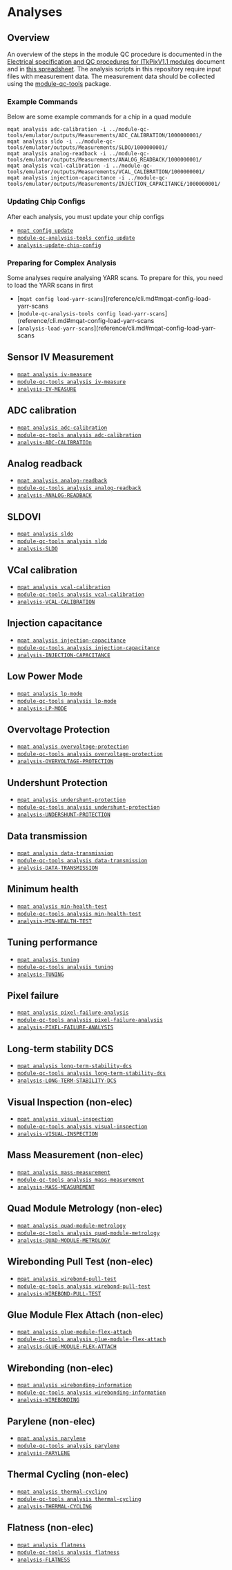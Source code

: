 <style type="text/css">
/* make sure we don't wrap first column of tables on this page */
table tr td:first-of-type {
    text-wrap: nowrap;
}
</style>

# Analyses

## Overview

An overview of the steps in the module QC procedure is documented in the
[Electrical specification and QC procedures for ITkPixV1.1 modules](https://gitlab.cern.ch/atlas-itk/pixel/module/itkpix-electrical-qc/)
document and in
[this spreadsheet](https://docs.google.com/spreadsheets/d/1qGzrCl4iD9362RwKlstZASbhphV_qTXPeBC-VSttfgE/edit#gid=989740987).
The analysis scripts in this repository require input files with measurement
data. The measurement data should be collected using the
[module-qc-tools](https://atlas-itk-pixel-mqat.docs.cern.ch) package.

### Example Commands

Below are some example commands for a chip in a quad module

```
mqat analysis adc-calibration -i ../module-qc-tools/emulator/outputs/Measurements/ADC_CALIBRATION/1000000001/
mqat analysis sldo -i ../module-qc-tools/emulator/outputs/Measurements/SLDO/1000000001/
mqat analysis analog-readback -i ../module-qc-tools/emulator/outputs/Measurements/ANALOG_READBACK/1000000001/
mqat analysis vcal-calibration -i ../module-qc-tools/emulator/outputs/Measurements/VCAL_CALIBRATION/1000000001/
mqat analysis injection-capacitance -i ../module-qc-tools/emulator/outputs/Measurements/INJECTION_CAPACITANCE/1000000001/
```

### Updating Chip Configs

After each analysis, you must update your chip configs

- [`mqat config update`](reference/cli.md#mqat-config-update)
- [`module-qc-analysis-tools config update`](reference/cli.md#mqat-config-update)
- [`analysis-update-chip-config`](reference/cli.md#mqat-config-update)

### Preparing for Complex Analysis

Some analyses require analysing YARR scans. To prepare for this, you need to
load the YARR scans in first

- [`mqat config load-yarr-scans`](reference/cli.md#mqat-config-load-yarr-scans
- [`module-qc-analysis-tools
  config load-yarr-scans`](reference/cli.md#mqat-config-load-yarr-scans
- [`analysis-load-yarr-scans`](reference/cli.md#mqat-config-load-yarr-scans

## Sensor IV Measurement

- [`mqat analysis iv-measure`](reference/cli.md#mqat-analysis-iv-measure)
- [`module-qc-tools analysis iv-measure`](reference/cli.md#mqat-analysis-iv-measure)
- [`analysis-IV-MEASURE`](reference/cli.md#mqat-analysis-iv-measure)

## ADC calibration

- [`mqat analysis adc-calibration`](reference/cli.md#mqat-analysis-adc-calibration)
- [`module-qc-tools analysis adc-calibration`](reference/cli.md#mqat-analysis-adc-calibration)
- [`analysis-ADC-CALIBRATIOn`](reference/cli.md#mqat-analysis-adc-calibration)

## Analog readback

- [`mqat analysis analog-readback`](reference/cli.md#mqat-analysis-analog-readback)
- [`module-qc-tools analysis analog-readback`](reference/cli.md#mqat-analysis-analog-readback)
- [`analysis-ANALOG-READBACK`](reference/cli.md#mqat-analysis-analog-readback)

## SLDOVI

- [`mqat analysis sldo`](reference/cli.md#mqat-analysis-sldo)
- [`module-qc-tools analysis sldo`](reference/cli.md#mqat-analysis-sldo)
- [`analysis-SLDO`](reference/cli.md#mqat-analysis-sldo)

## VCal calibration

- [`mqat analysis vcal-calibration`](reference/cli.md#mqat-analysis-vcal-calibration)
- [`module-qc-tools analysis vcal-calibration`](reference/cli.md#mqat-analysis-vcal-calibration)
- [`analysis-VCAL-CALIBRATION`](reference/cli.md#mqat-analysis-vcal-calibration)

## Injection capacitance

- [`mqat analysis injection-capacitance`](reference/cli.md#mqat-analysis-injection-capacitance)
- [`module-qc-tools analysis injection-capacitance`](reference/cli.md#mqat-analysis-injection-capacitance)
- [`analysis-INJECTION-CAPACITANCE`](reference/cli.md#mqat-analysis-injection-capacitance)

## Low Power Mode

- [`mqat analysis lp-mode`](reference/cli.md#mqat-analysis-lp-mode)
- [`module-qc-tools analysis lp-mode`](reference/cli.md#mqat-analysis-lp-mode)
- [`analysis-LP-MODE`](reference/cli.md#mqat-analysis-lp-mode)

## Overvoltage Protection

- [`mqat analysis overvoltage-protection`](reference/cli.md#mqat-analysis-overvoltage-protection)
- [`module-qc-tools analysis overvoltage-protection`](reference/cli.md#mqat-analysis-overvoltage-protection)
- [`analysis-OVERVOLTAGE-PROTECTION`](reference/cli.md#mqat-analysis-overvoltage-protection)

## Undershunt Protection

- [`mqat analysis undershunt-protection`](reference/cli.md#mqat-analysis-undershunt-protection)
- [`module-qc-tools analysis undershunt-protection`](reference/cli.md#mqat-analysis-undershunt-protection)
- [`analysis-UNDERSHUNT-PROTECTION`](reference/cli.md#mqat-analysis-undershunt-protection)

## Data transmission

- [`mqat analysis data-transmission`](reference/cli.md#mqat-analysis-data-transmission)
- [`module-qc-tools analysis data-transmission`](reference/cli.md#mqat-analysis-data-transmission)
- [`analysis-DATA-TRANSMISSION`](reference/cli.md#mqat-analysis-data-transmission)

## Minimum health

- [`mqat analysis min-health-test`](reference/cli.md#mqat-analysis-min-health-test)
- [`module-qc-tools analysis min-health-test`](reference/cli.md#mqat-analysis-min-health-test)
- [`analysis-MIN-HEALTH-TEST`](reference/cli.md#mqat-analysis-min-health-test)

## Tuning performance

- [`mqat analysis tuning`](reference/cli.md#mqat-analysis-tuning)
- [`module-qc-tools analysis tuning`](reference/cli.md#mqat-analysis-tuning)
- [`analysis-TUNING`](reference/cli.md#mqat-analysis-tuning)

## Pixel failure

- [`mqat analysis pixel-failure-analysis`](reference/cli.md#mqat-analysis-pixel-failure-analysis)
- [`module-qc-tools analysis pixel-failure-analysis`](reference/cli.md#mqat-analysis-pixel-failure-analysis)
- [`analysis-PIXEL-FAILURE-ANALYSIS`](reference/cli.md#mqat-analysis-pixel-failure-analysis)

## Long-term stability DCS

- [`mqat analysis long-term-stability-dcs`](reference/cli.md#mqat-analysis-long-term-stability-dcs)
- [`module-qc-tools analysis long-term-stability-dcs`](reference/cli.md#mqat-analysis-long-term-stability-dcs)
- [`analysis-LONG-TERM-STABILITY-DCS`](reference/cli.md#mqat-analysis-long-term-stability-dcs)

## Visual Inspection (non-elec)

- [`mqat analysis visual-inspection`](reference/cli.md#mqat-analysis-visual-inspection)
- [`module-qc-tools analysis visual-inspection`](reference/cli.md#mqat-analysis-visual-inspection)
- [`analysis-VISUAL-INSPECTION`](reference/cli.md#mqat-analysis-visual-inspection)

## Mass Measurement (non-elec)

- [`mqat analysis mass-measurement`](reference/cli.md#mqat-analysis-mass-measurement)
- [`module-qc-tools analysis mass-measurement`](reference/cli.md#mqat-analysis-mass-measurement)
- [`analysis-MASS-MEASUREMENT`](reference/cli.md#mqat-analysis-mass-measurement)

## Quad Module Metrology (non-elec)

- [`mqat analysis quad-module-metrology`](reference/cli.md#mqat-analysis-quad-module-metrology)
- [`module-qc-tools analysis quad-module-metrology`](reference/cli.md#mqat-analysis-quad-module-metrology)
- [`analysis-QUAD-MODULE-METROLOGY`](reference/cli.md#mqat-analysis-quad-module-metrology)

## Wirebonding Pull Test (non-elec)

- [`mqat analysis wirebond-pull-test`](reference/cli.md#mqat-analysis-wirebond-pull-test)
- [`module-qc-tools analysis wirebond-pull-test`](reference/cli.md#mqat-analysis-wirebond-pull-test)
- [`analysis-WIREBOND-PULL-TEST`](reference/cli.md#mqat-analysis-wirebond-pull-test)

## Glue Module Flex Attach (non-elec)

- [`mqat analysis glue-module-flex-attach`](reference/cli.md#mqat-analysis-glue-module-flex-attach)
- [`module-qc-tools analysis glue-module-flex-attach`](reference/cli.md#mqat-analysis-glue-module-flex-attach)
- [`analysis-GLUE-MODULE-FLEX-ATTACH`](reference/cli.md#mqat-analysis-glue-module-flex-attach)

## Wirebonding (non-elec)

- [`mqat analysis wirebonding-information`](reference/cli.md#mqat-analysis-wirebonding-information)
- [`module-qc-tools analysis wirebonding-information`](reference/cli.md#mqat-analysis-wirebonding-information)
- [`analysis-WIREBONDING`](reference/cli.md#mqat-analysis-wirebonding-information)

## Parylene (non-elec)

- [`mqat analysis parylene`](reference/cli.md#mqat-analysis-parylene)
- [`module-qc-tools analysis parylene`](reference/cli.md#mqat-analysis-parylene)
- [`analysis-PARYLENE`](reference/cli.md#mqat-analysis-parylene)

## Thermal Cycling (non-elec)

- [`mqat analysis thermal-cycling`](reference/cli.md#mqat-analysis-thermal-cycling)
- [`module-qc-tools analysis thermal-cycling`](reference/cli.md#mqat-analysis-thermal-cycling)
- [`analysis-THERMAL-CYCLING`](reference/cli.md#mqat-analysis-thermal-cycling)

## Flatness (non-elec)

- [`mqat analysis flatness`](reference/cli.md#mqat-analysis-flatness)
- [`module-qc-tools analysis flatness`](reference/cli.md#mqat-analysis-flatness)
- [`analysis-FLATNESS`](reference/cli.md#mqat-analysis-flatness)
